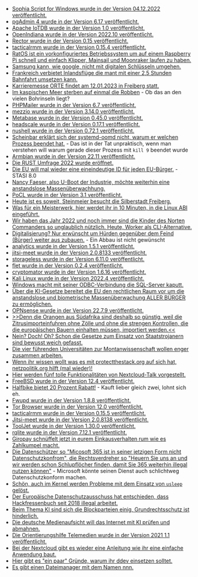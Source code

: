 * [Sophia Script for Windows wurde in der Version 04.12.2022 veröffentlicht.](https://github.com/farag2/Sophia-Script-for-Windows/releases/tag/6.2.4)
* [pgAdmin 4 wurde in der Version 6.17 veröffentlicht.](https://www.postgresql.org/about/news/pgadmin-4-v617-released-2553/)
* [Apache IoTDB wurde in der Version 1.0 veröffentlicht.](https://www.phoronix.com/news/Apache-IoTDB-1.0-Released)
* [OpenIndiana wurde in der Version 2022.10 veröffentlicht.](https://www.phoronix.com/news/OpenIndiana-Hipster-2022.10)
* [Rector wurde in der Version 0.15 veröffentlicht.](https://github.com/rectorphp/rector/releases/tag/0.15.0)
* [tacticalrmm wurde in der Version 0.15.4 veröffentlicht.](https://github.com/amidaware/tacticalrmm/releases/tag/v0.15.4)
* [RatOS ist ein vorkonfiguriertes Betriebssystem um auf einem Raspberry Pi schnell und einfach Klipper, Mainsail und Moonraker laufen zu haben.](https://github.com/Rat-OS/RatOS)
* [Samsung kann, wie google, nicht mit digitalen Schlüsseln umgehen.](https://blog.fefe.de/?ts=9d721a02)
* [Frankreich verbietet Inlandsflüge die mant mit einer 2,5 Stunden Bahnfahrt umsetzen kann.](https://blog.fefe.de/?ts=9d725af7)
* [Karrieremesse ORTE findet am 12.01.2023 in Freiberg statt.](https://tu-freiberg.de/presse/follow-your-dreams-karrieremesse-orte-am-12-januar-2023)
* [Im kaspischen Meer sterben auf einmal die Robben](https://netzfrauen.org/2022/12/05/caspian-sea/) - Ob das an den vielen Bohrinseln liegt?
* [PHPMailer wurde in der Version 6.7 veröffentlicht.](https://github.com/PHPMailer/PHPMailer/releases/tag/v6.7)
* [mezzio wurde in der Version 3.14.0 veröffentlicht.](https://github.com/mezzio/mezzio/releases/tag/3.14.0)
* [Metabase wurde in der Version 0.45.0 veröffentlicht.](https://github.com/metabase/metabase/releases/tag/v0.45.0)
* [headscale wurde in der Version 0.17.1 veröffentlicht.](https://github.com/juanfont/headscale/releases/tag/v0.17.1)
* [nushell wurde in der Version 0.72.1 veröffentlicht.](https://github.com/nushell/nushell/releases/tag/0.72.1)
* [Scheinbar erklärt sich der systemd-oomd nicht, warum er welchen Prozess beendet hat.](https://utcc.utoronto.ca/~cks/space/blog/linux/SystemdOomdNowDisabled) - Das ist in der Tat unpraktisch, wenn man verstehen will warum gerade dieser Prozess mit `kill 9` beendet wurde
* [Armbian wurde in der Version 22.11 veröffentlicht.](https://www.phoronix.com/news/Armbian-22.11-Released)
* [Die RUST Umfrage 2022 wurde eröffnet.](https://blog.rust-lang.org/2022/12/05/survey-launch.html)
* [Die EU will mal wieder eine eineindeutige ID für jeden EU-Bürger.](https://netzpolitik.org/2022/eidas-2-0-europaeische-id-wallet-fuer-das-digitale-panoptikum/) - STASI 8.0
* [Nancy Faeser, also U-Boot der Industrie, möchte weiterhin eine anstandslose Massenüberwachhung.](https://www.patrick-breyer.de/innenministerkonferenz-fordert-anlasslose-internet-massenueberwachung/)
* [PoCL wurde in der Version 3.1 veröffentlicht.](https://www.phoronix.com/news/PoCL-3.1-Released)
* [Heute ist es soweit, Steinmeier besucht die Silberstadt Freiberg.](https://www.mdr.de/nachrichten/sachsen/chemnitz/freiberg/haendler-buerger-meinung-besuch-steinmeier-100.html)
* [Was für ein Meisterwerk, hier werdet ihr in 10 Minuten, in die Linux ABI eingeführt.](https://opensource.com/article/22/12/linux-abi)
* [Wir haben das Jahr 2022 und noch immer sind die Kinder des Norten Commanders so unglaublich nützlich. Heute, Worker als CLI-Alternative.](https://opensource.com/article/22/12/linux-file-manager-worker)
* [Digitalisierung? Nur erwünscht um Hürden gegenüber dem Feind (Bürger) weiter aus zubauen.](https://blog.fefe.de/?ts=9d71eb0d) - Ein Abbau ist nicht gewünscht
* [analytics wurde in der Version 1.5.1 veröffentlicht.](https://github.com/plausible/analytics/releases/tag/v1.5.1)
* [jitsi-meet wurde in der Version 2.0.8133 veröffentlicht.](https://github.com/jitsi/jitsi-meet/releases/tag/stable/jitsi-meet_8133)
* [storageless wurde in der Version 6.11.0 veröffentlicht.](https://github.com/psr7-sessions/storageless/releases/tag/8.11.0)
* [flet wurde in der Version 0.2.4 veröffentlicht.](https://github.com/flet-dev/flet/releases/tag/v0.2.4)
* [cryptomator wurde in der Version 1.6.16 veröffentlicht.](https://github.com/cryptomator/cryptomator/releases/tag/1.6.16)
* [Kali Linux wurde in der Version 2022.4 veröffentlicht.](https://www.bleepingcomputer.com/news/security/kali-linux-20224-adds-6-new-tools-azure-images-and-desktop-updates/)
* [Windows macht mit seiner ODBC-Verbindung die SQL-Server kaputt.](https://www.borncity.com/blog/2022/12/06/windows-november-2022-updates-verursachen-odbc-verbindungsprobleme-bei-sql-datenbanken/)
* [Über die KI-Gesetze bereitet die EU den rechtlichen Raum vor um die anstandslose und biometrische Massenüberwachung ALLER BÜRGER zu ermöglichen.](https://www.patrick-breyer.de/ki-gesetz-eu-regierungen-wollen-weg-fuer-biometrische-massenueberwachung-im-oeffentlichen-raum-bereiten/)
* [OPNsense wurde in der Version 22.7.9 veröffentlicht.](https://opnsense.org/opnsense-22-7-9-released/)
* [>>Denn die Orangen aus Südafrika sind deshalb so günstig, weil die Zitrusimporteinfuhren ohne Zölle  und ohne die strengen Kontrollen, die die europäischen Bauern einhalten müssen, importiert werden.<<](https://netzfrauen.org/2022/12/06/obst-2/)
* [Nein? Doch! Oh? Schon die Gesetze zum Einsatz von Staatstrojanern sind bewusst weich gefasst.](https://netzpolitik.org/2022/pegasus-untersuchungsausschuss-die-regeln-an-sich-sind-schon-mangelhaft/)
* [Die vier führenden Universitäten zur Montanwissenschaft wollen enger zusammen arbeiten.](https://tu-freiberg.de/presse/fuehrende-europaeische-montanwissenschaftliche-universitaeten-staerken-internationale-zusamme)
* [Wenn ihr wissen wollt was es mit protectthestack.org auf sich hat, netzpolitik.org hilft (mal wieder)!](https://netzpolitik.org/2022/schutz-des-technologie-stacks-infrastrukturunternehmen-sollten-inhalte-nicht-zensieren/)
* [Hier werden fünf tolle Funktionalitäten von Nextcloud-Talk vorgestellt.](https://nextcloud.com/blog/5-features-in-nextcloud-talk-you-didnt-know-about/)
* [FreeBSD wurde in der Version 12.4 veröffentlicht.](https://www.phoronix.com/news/FreeBSD-12.4-Released)
* [Halfbike bietet 20 Prozent Rabatt!](https://halfbikes.com/de/) - Kauft lieber gleich zwei, lohnt sich eh.
* [Fwupd wurde in der Version 1.8.8 veröffentlicht.](https://github.com/fwupd/fwupd/releases/tag/1.8.8)
* [Tor Browser wurde in der Version 12.0 veröffentlicht.](https://lwn.net/Articles/917282/)
* [tacticalrmm wurde in der Version 0.15.5 veröffentlicht.](https://github.com/amidaware/tacticalrmm/releases/tag/v0.15.5)
* [Jitsi-meet wurde in der Version 2.0.8138 veröffentlicht.](https://github.com/jitsi/jitsi-meet/releases/tag/stable/jitsi-meet_8138)
* [ToolJet wurde in der Version 1.30.0 veröffentlicht.](https://github.com/ToolJet/ToolJet/releases/tag/v1.30.0)
* [rqlite wurde in der Version 7.12.1 veröffentlicht.](https://github.com/rqlite/rqlite/releases/tag/v7.12.1)
* [Giropay schnüffelt jetzt in eurem Einkausverhalten rum wie es Zahlkumpel macht.](https://www.kuketz-blog.de/giropay-entfernung-aus-der-empfehlungsecke/)
* [Die Datenschützer so "Micosoft 365 ist in seiner jetzigen Form nicht Datenschutzkonfrom", die Rechtsverdreher so "Heuern Sie uns an und wir werden schon Schlupflöcher finden, damit Sie 365 weiterhin illegal nutzen können"](https://www.kuketz-blog.de/nach-dsk-bewertung-zu-ms365-rechtsberater-weiterhin-auf-kundenfang/) - Microsoft könnte seinen Dienst auch schlichtweg Datenschutzkonform machen.
* [Schön, auch im Kernel werden Probleme mit dem Einsatz von `usleep` gelöst.](https://www.phoronix.com/news/Ryzen-5000-Laptop-Linux-6.1)
* [Der Europäische Datenschutzausschuss hat entschieden, dass Hackfressenbuch seit 2018 illegal arbeitet.](https://netzpolitik.org/2022/fehlende-rechtsgrundlage-schwerer-schlag-fuer-metas-geschaeft-mit-daten-und-werbung/)
* [Beim Thema KI sind sich die Blockparteien einig, Grundrechtsschutz ist hinderlich.](https://netzpolitik.org/2022/ai-act-der-europaeischen-union-ampel-verpasst-grundrechteschutz-bei-der-regulierung-kuenstlicher-intelligenz/)
* [Die deutsche Medienaufsicht will das Internet mit KI prüfen und abmahnen.](https://netzpolitik.org/2022/ki-tool-der-medienaufsicht-wie-die-ueberwachung-in-unseren-alltag-kriecht/)
* [Die Orientierungshilfe Telemedien wurde in der Version 2021 1.1 veröffentlicht.](https://www.saechsdsb.de/113-allgemein/690-neue-version-der-orientierungshilfe-telemedien-veroeffentlicht)
* [Bei der Nextcloud gibt es wieder eine Anleitung wie ihr eine einfache Anwendung baut.](https://nextcloud.com/blog/learn-how-to-develop-a-simple-interface-only-app-with-nextcloud/)
* [Hier gibt es "ein paar" Gründe, warum ihr ddev einsetzen solltet.](https://opensource.com/article/22/12/ddev)
* [Es gibt einen Dateimanager mit dem Namen nnn.](https://opensource.com/article/22/12/linux-file-manager-nnn)

